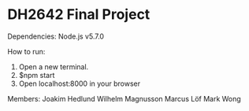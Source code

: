 DH2642 Final Project
=================================================

Dependencies:
Node.js v5.7.0

How to run:

1. Open a new terminal.
2. $npm start
3. Open localhost:8000 in your browser

Members:
Joakim Hedlund
Wilhelm Magnusson
Marcus Löf
Mark Wong
